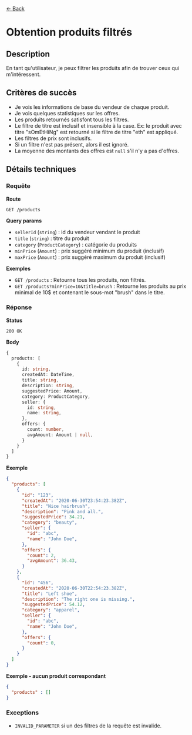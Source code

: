 [← Back](../README.md)

# Obtention produits filtrés

## Description

En tant qu'utilisateur, je peux filtrer les produits afin de trouver ceux qui m'intéressent.

## Critères de succès

- Je vois les informations de base du vendeur de chaque produit.
- Je vois quelques statistiques sur les offres.
- Les produits retournés satisfont tous les filtres.
- Le filtre de titre est inclusif et insensible à la case. Ex: le produit avec titre "sOmEtHiNg" est retourné si le filtre de titre "eth" est appliqué.
- Les filtres de prix sont inclusifs.
- Si un filtre n'est pas présent, alors il est ignoré.
- La moyenne des montants des offres est `null` s'il n'y a pas d'offres.

## Détails techniques

### Requête

**Route**

`GET /products`

**Query params**

- `sellerId` (`string`) : id du vendeur vendant le produit
- `title` (`string`) : titre du produit
- `category` (`ProductCategory`) : catégorie du produits
- `minPrice` (`Amount`) : prix suggéré minimum du produit (inclusif)
- `maxPrice` (`Amount`) : prix suggéré maximum du produit (inclusif)

**Exemples**

- `GET /products` : Retourne tous les produits, non filtrés.
- `GET /products?minPrice=10&title=brush` : Retourne les produits au prix minimal de 10$ et contenant le sous-mot "brush" dans le titre.

### Réponse

**Status**

`200 OK`

**Body**

```ts
{
  products: [
    {
      id: string,
      createdAt: DateTime,
      title: string,
      description: string,
      suggestedPrice: Amount,
      category: ProductCategory,
      seller: {
        id: string,
        name: string,
      },
      offers: {
        count: number,
        avgAmount: Amount | null,
      }
    }
  ]
}
```

**Exemple**

```json
{
  "products": [
    {
      "id": "123",
      "createdAt": "2020-06-30T23:54:23.382Z",
      "title": "Nice hairbrush",
      "description": "Pink and all.",
      "suggestedPrice": 34.21,
      "category": "beauty",
      "seller": {
        "id": "abc",
        "name": "John Doe",
      },
      "offers": {
        "count": 2,
        "avgAmount": 36.43,
      }
    },
    {
      "id": "456",
      "createdAt": "2020-06-30T22:54:23.382Z",
      "title": "Left shoe",
      "description": "The right one is missing.",
      "suggestedPrice": 54.12,
      "category": "apparel",
      "seller": {
        "id": "abc",
        "name": "John Doe",
      },
      "offers": {
        "count": 0,
      }
    }
  ]
}
```

**Exemple - aucun produit correspondant**

```json
{
  "products" : []
}
```

### Exceptions

- `INVALID_PARAMETER` si un des filtres de la requête est invalide.
